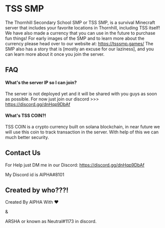 
# TSS SMP

The Thornhill Secondary School SMP or TSS SMP, is a survival Minecraft server that includes your favorite locations in Thornhill, including TSS itself! We have also made a currency that you can use in the future to purchase fun things! For early images of the SMP and to learn more about the currency please head over to our website at: https://tsssmp.games/
The SMP also has a story that is [mostly an excuse for our laziness], and you can learn more about it once you join the server.

## FAQ

#### What's the server IP so I can join?

The server is not deployed yet and it will be shared with you guys as soon as possible. For now just join our discord >>> https://discord.gg/dnHqp9DbAf

#### What's TSS COIN?!

TSS COIN is a crypto currency built on solana blockchain, in near future we will use this coin to track transaction in the server. With help of this we can much better security.


## Contact Us

For Help just DM me in our Discord: https://discord.gg/dnHqp9DbAf

My Discord id is AlPHA#8101


## Created by who???!

Created By AlPHA With ❤️ 

&

ARSHA or known as Neutral#1173 in discord.